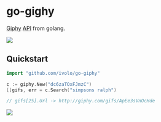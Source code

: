 
# go-gighy

 [Giphy](http://giphy.com/gifs/reaction-the-simpsons-5WQTGtSepBela) [API](https://github.com/giphy/GiphyAPI) from golang.

![](http://i.giphy.com/5WQTGtSepBela.gif)

## Quickstart

```go
import "github.com/ivolo/go-giphy"

c := giphy.New("dc6zaTOxFJmzC")
[]gifs, err = c.Search("simpsons ralph")

// gifs[25].Url -> http://giphy.com/gifs/ApEe3sVnOcHde
```

![](http://i.giphy.com/ApEe3sVnOcHde.gif)
